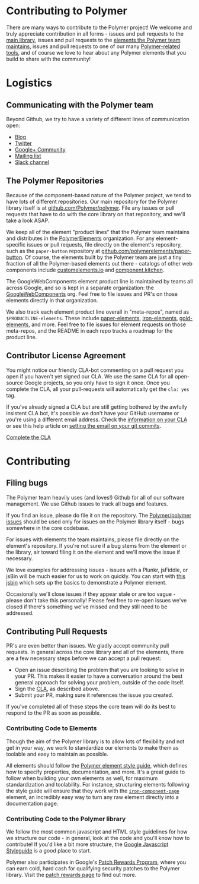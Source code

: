 # Contributing to Polymer

There are many ways to contribute to the Polymer project! We welcome and truly appreciate contribution in all forms - issues and pull requests to the [main library](https://github.com/polymer/polymer), issues and pull requests to the [elements the Polymer team maintains](https://github.com/polymerelements), issues and pull requests to one of our many [Polymer-related tools](https://github.com/polymer), and of course we love to hear about any Polymer elements that you build to share with the community!

# Logistics

## Communicating with the Polymer team

Beyond Github, we try to have a variety of different lines of communication open:

* [Blog](https://blog.polymer-project.org/)
* [Twitter](https://twitter.com/polymer)
* [Google+ Community](https://plus.sandbox.google.com/u/0/communities/115626364525706131031?cfem=1)
* [Mailing list](https://groups.google.com/forum/#!forum/polymer-dev)
* [Slack channel](https://bit.ly/polymerslack)

## The Polymer Repositories

Because of the component-based nature of the Polymer project, we tend to have lots of different repositories. Our main repository for the Polymer library itself is at [github.com/Polymer/polymer](https://github.com/polymer/polymer). File any issues or pull requests that have to do with the core library on that repository, and we'll take a look ASAP.

We keep all of the element "product lines" that the Polymer team maintains and distributes in the [PolymerElements](https://github.com/polymerelements) organization. For any element-specific issues or pull requests, file directly on the element's repository, such as the `paper-button` repository at [github.com/polymerelements/paper-button](https://github.com/polymerelements/paper-button). Of course, the elements built by the Polymer team are just a tiny fraction of all the Polymer-based elements out there - catalogs of other web components include [customelements.io](http://www.customelements.io) and [component.kitchen](http://www.component.kitchen).

The GoogleWebComponents element product line is maintained by teams all across Google, and so is kept in a separate organization: the [GoogleWebComponents](https://github.com/googlewebcomponents) org. Feel free to file issues and PR's on those elements directly in that organization.

We also track each element product line overall in "meta-repos", named as `$PRODUCTLINE-elements`. These include [paper-elements](https://github.com/polymerelements/paper-elements), [iron-elements](https://github.com/polymerelements/iron-elements), [gold-elements](https://github.com/polymerelements/gold-elements), and more. Feel free to file issues for element requests on those meta-repos, and the README in each repo tracks a roadmap for the product line.

## Contributor License Agreement

You might notice our friendly CLA-bot commenting on a pull request you open if you haven't yet signed our CLA. We use the same CLA for all open-source Google projects, so you only have to sign it once. Once you complete the CLA, all your pull-requests will automatically get the `cla: yes` tag.

If you've already signed a CLA but are still getting bothered by the awfully insistent CLA bot, it's possible we don't have your GitHub username or you're using a different email address. Check the [information on your CLA](https://cla.developers.google.com/clas) or see this help article on [setting the email on your git commits](https://help.github.com/articles/setting-your-email-in-git/).

[Complete the CLA](https://cla.developers.google.com/clas)

# Contributing

## Filing bugs

The Polymer team heavily uses (and loves!) Github for all of our software management. We use Github issues to track all bugs and features.

If you find an issue, please do file it on the repository. The [Polymer/polymer issues](https://github.com/polymer/polymer/issues) should be used only for issues on the Polymer library itself - bugs somewhere in the core codebase.

For issues with elements the team maintains, please file directly on the element's repository. If you're not sure if a bug stems from the element or the library, air toward filing it on the element and we'll move the issue if necessary.

We love examples for addressing issues - issues with a Plunkr, jsFiddle, or jsBin will be much easier for us to work on quickly. You can start with [this jsbin](https://jsbin.com/cijadomupa/1/edit?html,output) which sets up the basics to demonstrate a Polymer element.

Occasionally we'll close issues if they appear stale or are too vague - please don't take this personally! Please feel free to re-open issues we've closed if there's something we've missed and they still need to be addressed.

## Contributing Pull Requests

PR's are even better than issues. We gladly accept community pull requests. In general across the core library and all of the elements, there are a few necessary steps before we can accept a pull request:

- Open an issue describing the problem that you are looking to solve in your PR. This makes it easier to have a conversation around the best general approach for solving your problem, outside of the code itself.
- Sign the [CLA](https://cla.developers.google.com/clas), as described above.
- Submit your PR, making sure it references the issue you created.

If you've completed all of these steps the core team will do its best to respond to the PR as soon as possible.

### Contributing Code to Elements

Though the aim of the Polymer library is to allow lots of flexibility and not get in your way, we work to standardize our elements to make them as toolable and easy to maintain as possible.

All elements should follow the [Polymer element style guide](http://polymerelements.github.io/style-guide/), which defines how to specify properties, documentation, and more. It's a great guide to follow when building your own elements as well, for maximum standardization and toolability. For instance, structuring elements following the style guide will ensure that they work with the [`iron-component-page`](https://github.com/polymerelements/iron-component-page) element, an incredibly easy way to turn any raw element directly into a documentation page.

### Contributing Code to the Polymer library

We follow the most common javascript and HTML style guidelines for how we structure our code - in general, look at the code and you'll know how to contribute! If you'd like a bit more structure, the [Google Javascript Styleguide](https://google-styleguide.googlecode.com/svn/trunk/javascriptguide.xml) is a good place to start.

Polymer also participates in Google's [Patch Rewards Program](http://www.google.com/about/appsecurity/patch-rewards/), where you can earn cold, hard cash for qualifying security patches to the Polymer library. Visit the [patch rewards page](http://www.google.com/about/appsecurity/patch-rewards/) to find out more.

